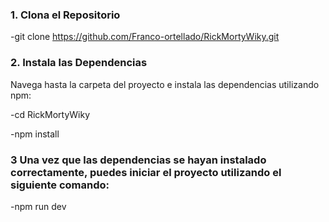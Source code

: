 ### 1. Clona el Repositorio

-git clone https://github.com/Franco-ortellado/RickMortyWiky.git

### 2. Instala las Dependencias
Navega hasta la carpeta del proyecto e instala las dependencias utilizando npm:

-cd RickMortyWiky

-npm install

### 3 Una vez que las dependencias se hayan instalado correctamente, puedes iniciar el proyecto utilizando el siguiente comando:


-npm run dev

